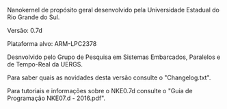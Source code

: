 Nanokernel de propósito geral desenvolvido pela Universidade Estadual do Rio Grande do Sul.

Versão: 0.7d

Plataforma alvo: ARM-LPC2378



Desnvolvido pelo Grupo de Pesquisa em Sistemas Embarcados, Paralelos e de Tempo-Real da UERGS.




Para saber quais as novidades desta versão consulte o "Changelog.txt".

Para tutoriais e informações sobre o NKE0.7d consulte o "Guia de Programação NKE07.d - 2016.pdf".
